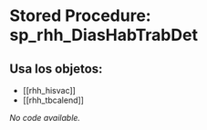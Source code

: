 # Stored Procedure: sp_rhh_DiasHabTrabDet

## Usa los objetos:
- [[rhh_hisvac]]
- [[rhh_tbcalend]]

*No code available.*

